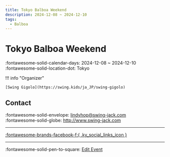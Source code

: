 ```yaml
---
title: Tokyo Balboa Weekend
description: 2024-12-08 ~ 2024-12-10
tags:
  - Balboa
---
```


# Tokyo Balboa Weekend 

:fontawesome-solid-calendar-days: 2024-12-08 ~ 2024-12-10  
:fontawesome-solid-location-dot: Tokyo  

!!! info "Organizer"

    [Swing Gigolo](https://swing.kids/ja_JP/swing-gigolo)  

## Contact

:fontawesome-solid-envelope: <lindyhop@swing-jack.com>  
:fontawesome-solid-globe: <http://www.swing-jack.com>  

---

 [:fontawesome-brands-facebook-f:{ .ky_social_links_icon }](https://www.facebook.com/profile.php?id=100063004610645)

---

:fontawesome-solid-pen-to-square: [Edit Event](https://github.com/swingdance/events/issues/new?assignees=&labels=update+event&projects=&template=03-update_entity.yml&title=Update%20Event%3A%202024%2Fja_JP%20%E2%80%A2%20Tokyo%20Balboa%20Weekend&region=ja_JP&year=2024&id=tokyo-balboa-weekend-2024&name=Tokyo%20Balboa%20Weekend&org_id=swing-gigolo)
